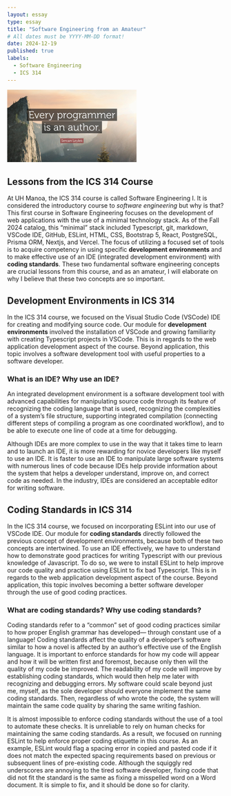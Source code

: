 ```yaml
---
layout: essay
type: essay
title: "Software Engineering from an Amateur"
# All dates must be YYYY-MM-DD format!
date: 2024-12-19
published: true
labels:
  - Software Engineering
  - ICS 314
---
```


<img width="300px" class="rounded float-start pe-4" src="../img/software-engineering/programmer-author.jpg">

## Lessons from the ICS 314 Course

At UH Manoa, the ICS 314 course is called Software Engineering I. It is considered the introductory course to *software engineering* but why is that? This first course in Software Engineering focuses on the development of web applications with the use of a minimal technology stack. As of the Fall 2024 catalog, this “minimal” stack included Typescript, git, markdown, VSCode IDE, GitHub, ESLint, HTML, CSS, Bootstrap 5, React, PostgreSQL, Prisma ORM, Nextjs, and Vercel. The focus of utilizing a focused set of tools is to acquire competency in using specific **development environments** and to make effective use of an IDE (integrated development environment) with **coding standards**. These two fundamental software engineering concepts are crucial lessons from this course, and as an amateur, I will elaborate on why I believe that these two concepts are so important.

## Development Environments in ICS 314

In the ICS 314 course, we focused on the Visual Studio Code (VSCode) IDE for creating and modifying source code. Our module for **development environments** involved the installation of VSCode and growing familiarity with creating Typescript projects in VSCode. This is in regards to the web application development aspect of the course. Beyond application, this topic involves a software development tool with useful properties to a software developer.

### What is an IDE? Why use an IDE?

An integrated development environment is a software development tool with advanced capabilities for manipulating source code through its feature of recognizing the coding language that is used, recognizing the complexities of a system’s file structure, supporting integrated compilation (connecting different steps of compiling a program as one coordinated workflow), and to be able to execute one line of code at a time for debugging. 

Although IDEs are more complex to use in the way that it takes time to learn and to launch an IDE, it is more rewarding for novice developers like myself to use an IDE. It is faster to use an IDE to manipulate large software systems with numerous lines of code because IDEs help provide information about the system that helps a developer understand, improve on, and correct code as needed. In the industry, IDEs are considered an acceptable editor for writing software.

## Coding Standards in ICS 314

In the ICS 314 course, we focused on incorporating ESLint into our use of VSCode IDE. Our module for **coding standards** directly followed the previous concept of development environments, because both of these two concepts are intertwined. To use an IDE effectively, we have to understand how to demonstrate good practices for writing Typescript with our previous knowledge of Javascript. To do so, we were to install ESLint to help improve our code quality and practice using ESLint to fix bad Typescript. This is in regards to the web application development aspect of the course. Beyond application, this topic involves becoming a better software developer through the use of good coding practices.

### What are coding standards? Why use coding standards?

Coding standards refer to a “common” set of good coding practices similar to how proper English grammar has developed— through constant use of a language! Coding standards affect the quality of a developer’s software similar to how a novel is affected by an author’s effective use of the English language. It is important to enforce standards for how my code will appear and how it will be written first and foremost, because only then will the quality of my code be improved. The readability of my code will improve by establishing coding standards, which would then help me later with recognizing and debugging errors. My software could scale beyond just me, myself, as the sole developer should everyone implement the same coding standards. Then, regardless of who wrote the code, the system will maintain the same code quality by sharing the same writing fashion.

It is almost impossible to enforce coding standards without the use of a tool to automate these checks. It is unreliable to rely on human checks for maintaining the same coding standards. As a result, we focused on running ESLint to help enforce proper coding etiquette in this course. As an example, ESLint would flag a spacing error in copied and pasted code if it does not match the expected spacing requirements based on previous or subsequent lines of pre-existing code. Although the squiggly red underscores are annoying to the tired software developer, fixing code that did not fit the standard is the same as fixing a misspelled word on a Word document. It is simple to fix, and it should be done so for clarity.
